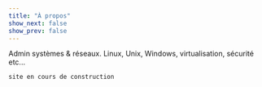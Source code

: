 ```yaml
---
title: "À propos"
show_next: false
show_prev: false
---
```


Admin systèmes & réseaux. Linux, Unix, Windows, virtualisation, sécurité etc...

``` 
site en cours de construction
``` 